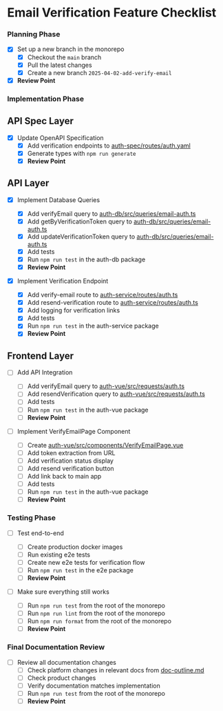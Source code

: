 # Email Verification Feature Checklist

### Planning Phase

- [x] Set up a new branch in the monorepo
  - [x] Checkout the `main` branch
  - [x] Pull the latest changes
  - [x] Create a new branch `2025-04-02-add-verify-email`
- [x] **Review Point**

### Implementation Phase

## API Spec Layer

- [x] Update OpenAPI Specification
  - [x] Add verification endpoints to [auth-spec/routes/auth.yaml](/saflib/auth-spec/routes/auth.yaml)
  - [x] Generate types with `npm run generate`
  - [x] **Review Point**

## API Layer

- [x] Implement Database Queries

  - [x] Add verifyEmail query to [auth-db/src/queries/email-auth.ts](/saflib/auth-db/src/queries/email-auth.ts)
  - [x] Add getByVerificationToken query to [auth-db/src/queries/email-auth.ts](/saflib/auth-db/src/queries/email-auth.ts)
  - [x] Add updateVerificationToken query to [auth-db/src/queries/email-auth.ts](/saflib/auth-db/src/queries/email-auth.ts)
  - [x] Add tests
  - [x] Run `npm run test` in the auth-db package
  - [x] **Review Point**

- [x] Implement Verification Endpoint

  - [x] Add verify-email route to [auth-service/routes/auth.ts](/saflib/auth-service/routes/auth.ts)
  - [x] Add resend-verification route to [auth-service/routes/auth.ts](/saflib/auth-service/routes/auth.ts)
  - [x] Add logging for verification links
  - [x] Add tests
  - [x] Run `npm run test` in the auth-service package
  - [x] **Review Point**

## Frontend Layer

- [ ] Add API Integration

  - [ ] Add verifyEmail query to [auth-vue/src/requests/auth.ts](/saflib/auth-vue/src/requests/auth.ts)
  - [ ] Add resendVerification query to [auth-vue/src/requests/auth.ts](/saflib/auth-vue/src/requests/auth.ts)
  - [ ] Add tests
  - [ ] Run `npm run test` in the auth-vue package
  - [ ] **Review Point**

- [ ] Implement VerifyEmailPage Component
  - [ ] Create [auth-vue/src/components/VerifyEmailPage.vue](/saflib/auth-vue/src/components/VerifyEmailPage.vue)
  - [ ] Add token extraction from URL
  - [ ] Add verification status display
  - [ ] Add resend verification button
  - [ ] Add link back to main app
  - [ ] Add tests
  - [ ] Run `npm run test` in the auth-vue package
  - [ ] **Review Point**

### Testing Phase

- [ ] Test end-to-end

  - [ ] Create production docker images
  - [ ] Run existing e2e tests
  - [ ] Create new e2e tests for verification flow
  - [ ] Run `npm run test` in the e2e package
  - [ ] **Review Point**

- [ ] Make sure everything still works
  - [ ] Run `npm run test` from the root of the monorepo
  - [ ] Run `npm run lint` from the root of the monorepo
  - [ ] Run `npm run format` from the root of the monorepo
  - [ ] **Review Point**

### Final Documentation Review

- [ ] Review all documentation changes
  - [ ] Check platform changes in relevant docs from [doc-outline.md](./doc-outline.md)
  - [ ] Check product changes
  - [ ] Verify documentation matches implementation
  - [ ] Run `npm run test` from the root of the monorepo
  - [ ] **Review Point**
